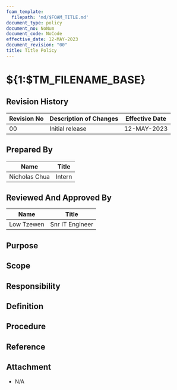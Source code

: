 ```yaml
---
foam_template:
  filepath: 'md/$FOAM_TITLE.md'
document_type: policy
document_no: NoNum
document_code: NoCode
effective_date: 12-MAY-2023
document_revision: "00"
title: Title Policy
---
```


# ${1:$TM_FILENAME_BASE}

## Revision History

| Revision No | Description of Changes | Effective Date |
|-------------|------------------------|----------------|
| 00          | Initial release        | 12-MAY-2023    |

## Prepared By

| Name | Title |
|------|-------|
| Nicholas Chua | Intern |

## Reviewed And Approved By

| Name | Title |
|------|-------|
| Low Tzewen | Snr IT Engineer |

## Purpose



## Scope



## Responsibility



## Definition



## Procedure



## Reference



## Attachment

- N/A
